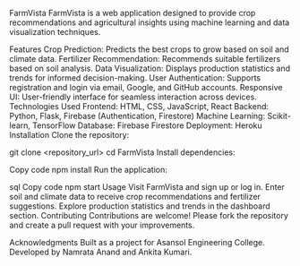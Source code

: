 FarmVista
FarmVista is a web application designed to provide crop recommendations and agricultural insights using machine learning and data visualization techniques.

Features
Crop Prediction: Predicts the best crops to grow based on soil and climate data.
Fertilizer Recommendation: Recommends suitable fertilizers based on soil analysis.
Data Visualization: Displays production statistics and trends for informed decision-making.
User Authentication: Supports registration and login via email, Google, and GitHub accounts.
Responsive UI: User-friendly interface for seamless interaction across devices.
Technologies Used
Frontend: HTML, CSS, JavaScript, React
Backend: Python, Flask, Firebase (Authentication, Firestore)
Machine Learning: Scikit-learn, TensorFlow
Database: Firebase Firestore
Deployment: Heroku
Installation
Clone the repository:


git clone <repository_url>
cd FarmVista
Install dependencies:

Copy code
npm install
Run the application:

sql
Copy code
npm start
Usage
Visit FarmVista and sign up or log in.
Enter soil and climate data to receive crop recommendations and fertilizer suggestions.
Explore production statistics and trends in the dashboard section.
Contributing
Contributions are welcome! Please fork the repository and create a pull request with your improvements.


Acknowledgments
Built as a project for Asansol Engineering College.
Developed by Namrata Anand and Ankita Kumari.
